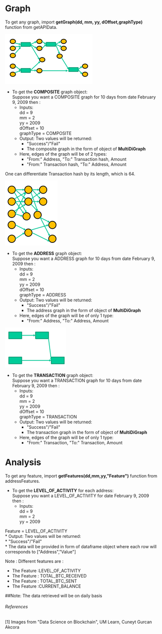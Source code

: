 # Graph
To get any graph, import 
<b>getGraph(dd, mm, yy, dOffset,graphType)</b> function from getAPIData. 
<br>

![Image of Composite graph](images/composite.png)
* To get the <b>COMPOSITE</b> graph object: <br>
 Suppose you want a COMPOSITE graph for 10 days from date February 9, 2009 then :<br>
    * Inputs: <br> 
dd = 9  <br>
mm = 2 <br>
yy = 2009  <br>
dOffset = 10 <br>
graphType = COMPOSITE
    * Output:
Two values will be returned:<br>
        * "Success"/"Fail"<br>
        * The composite graph in the form of object of <b>MultiDiGraph</b>
    * Here, edges of the graph will be of 2 types:
        * "From:" Address, "To:" Transaction hash, Amount
        * "From:" Transaction hash, "To:" Address, Amount

One can differentiate Transaction hash by its length, which is 64.
   

![Image of Address graph](images/address.png)

* To get the <b>ADDRESS</b> graph object: <br>
 Suppose you want a ADDRESS graph for 10 days from date February 9, 2009 then :<br>
    * Inputs: <br> 
dd = 9  <br>
mm = 2 <br>
yy = 2009  <br>
dOffset = 10 <br>
graphType = ADDRESS
    * Output:
Two values will be returned:<br>
        * "Success"/"Fail"<br>
        * The address graph in the form of object of <b>MultiDiGraph</b>
    * Here, edges of the graph will be of only 1 type:
        * "From:" Address, "To:" Address, Amount
      

![Image of transaction graph](images/transaction.png)

* To get the <b>TRANSACTION</b> graph object: <br>
 Suppose you want a TRANSACTION graph for 10 days from date February 9, 2009 then :<br>
    * Inputs: <br> 
dd = 9  <br>
mm = 2 <br>
yy = 2009  <br>
dOffset = 10 <br>
graphType = TRANSACTION
    * Output:
Two values will be returned:<br>
        * "Success"/"Fail"<br>
        * The transaction graph in the form of object of <b>MultiDiGraph</b>
    * Here, edges of the graph will be of only 1 type:
        * "From:" Transaction, "To:" Transaction, Amount
        
        

# Analysis

To get any feature, import
<b>getFeatures(dd,mm,yy,"Feature")</b> function from addressFeatures.
<br>

* To get the <b>LEVEL_OF_ACTIVITY</b> for each address: <br>
 Suppose you want a LEVEL_OF_ACTIVITY for date February 9, 2009 then :<br>
    * Inputs: <br>
dd = 9  <br>
mm = 2 <br>
yy = 2009  <br>

Feature = LEVEL_OF_ACTIVITY<br>
    * Output:
Two values will be returned:<br>
        * "Success"/"Fail"<br>
        * The data will be provided in form of dataframe object where each row will corresponds to  ["Address","Value"]<br>
       

Note : Different features are :<br>
* The Feature :LEVEL_OF_ACTIVITY<br>
* The Feature : TOTAL_BTC_RECEIVED<br>
* The Feature : TOTAL_BTC_SENT<br>
* The Feature :CURRENT_BALANCE

##Note: The data retrieved will be on daily basis


<h6>References</h6>
[1] Images from "Data Science on Blockchain", UM Learn, Cuneyt Gurcan Akcora
